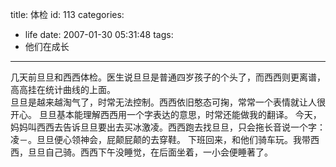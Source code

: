 title: 体检
id: 113
categories:
  - life
date: 2007-01-30 05:31:48
tags:
  - 他们在成长
---



几天前旦旦和西西体检。医生说旦旦是普通四岁孩子的个头了，而西西则更离谱，高高挂在统计曲线的上面。  
旦旦是越来越淘气了，时常无法控制。西西依旧憨态可掬，常常一个表情就让人很开心。 
旦旦基本能理解西西用一个字表达的意思，时常还能做我的翻译。 
今天，妈妈叫西西去告诉旦旦要出去买冰激凌。西西跑去找旦旦，只会拖长音说一个字：凌－。旦旦便心领神会，屁颠屁颠的去穿鞋。 
下班回来，和他们骑车玩。我带西西，旦旦自己骑。西西下午没睡觉，在后面坐着，一小会便睡著了。
